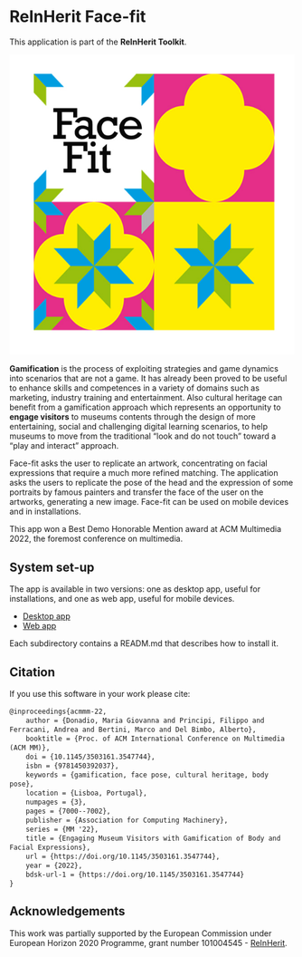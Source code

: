 # ReInHerit Face-fit

This application is part of the **ReInHerit Toolkit**.

![ReInHerit Face-fit logo](Face-fit_logo.jpg "ReInHerit Face-fit logo")

**Gamification** is the process of exploiting strategies and game dynamics into scenarios that are not a game. 
It has already been proved to be useful to enhance skills and competences in a variety of domains such as marketing, industry training and entertainment.
Also cultural heritage can benefit from a gamification approach which represents an opportunity to **engage visitors** to museums contents through the design of more entertaining, social and challenging digital learning scenarios, to help museums to move from the traditional “look and do not touch” toward a “play and interact” approach. 

Face-fit asks the user to replicate an artwork, concentrating on facial expressions that require a much more refined matching.
The application asks the users to replicate the pose of the head and the expression of some portraits by famous painters and transfer the face of the user on the artworks, generating a new image.
Face-fit can be used on mobile devices and in installations.

This app won a Best Demo Honorable Mention award at ACM Multimedia 2022, the foremost conference on multimedia.


## System set-up
The app is available in two versions: one as desktop app, useful for installations,
and one as web app, useful for mobile devices.

- [Desktop app](#faceFit_Python)
- [Web app](#faceFit_javascript)

Each subdirectory contains a READM.md that describes how to install it.

## Citation

If you use this software in your work please cite:

```
@inproceedings{acmmm-22,
	author = {Donadio, Maria Giovanna and Principi, Filippo and Ferracani, Andrea and Bertini, Marco and Del Bimbo, Alberto},
	booktitle = {Proc. of ACM International Conference on Multimedia (ACM MM)},
	doi = {10.1145/3503161.3547744},
	isbn = {9781450392037},
	keywords = {gamification, face pose, cultural heritage, body pose},
	location = {Lisboa, Portugal},
	numpages = {3},
	pages = {7000--7002},
	publisher = {Association for Computing Machinery},
	series = {MM '22},
	title = {Engaging Museum Visitors with Gamification of Body and Facial Expressions},
	url = {https://doi.org/10.1145/3503161.3547744},
	year = {2022},
	bdsk-url-1 = {https://doi.org/10.1145/3503161.3547744}
}
```


## Acknowledgements
This work was partially supported by the European Commission under European Horizon 2020 Programme, grant number 101004545 - [ReInHerit](https://www.reinherit.eu).


